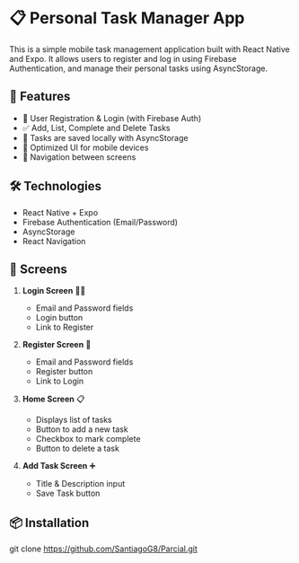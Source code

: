 # 📋 Personal Task Manager App

This is a simple mobile task management application built with React Native and Expo. It allows users to register and log in using Firebase Authentication, and manage their personal tasks using AsyncStorage.

## 🚀 Features

- 🔐 User Registration & Login (with Firebase Auth)
- ✅ Add, List, Complete and Delete Tasks
- 🧠 Tasks are saved locally with AsyncStorage
- 📱 Optimized UI for mobile devices
- 🔁 Navigation between screens

## 🛠️ Technologies

- React Native + Expo
- Firebase Authentication (Email/Password)
- AsyncStorage
- React Navigation

## 📱 Screens

1. **Login Screen** 🧍‍♂️  
   - Email and Password fields  
   - Login button  
   - Link to Register

2. **Register Screen** 📝  
   - Email and Password fields  
   - Register button  
   - Link to Login

3. **Home Screen** 📋  
   - Displays list of tasks  
   - Button to add a new task  
   - Checkbox to mark complete  
   - Button to delete a task

4. **Add Task Screen** ➕  
   - Title & Description input  
   - Save Task button

## 📦 Installation

   git clone https://github.com/SantiagoG8/Parcial.git
 